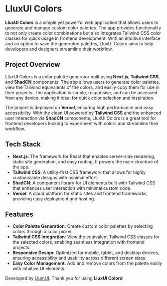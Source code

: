 # LluxUI Colors

**LluxUI Colors** is a simple yet powerful web application that allows users to generate and manage custom color palettes. The app provides functionality to not only create color combinations but also integrates Tailwind CSS color classes for quick usage in frontend development. With an intuitive interface and an option to save the generated palettes, LluxUI Colors aims to help developers and designers streamline their workflow.



## Project Overview

LluxUI Colors is a color palette generator built using **Next.js**, **Tailwind CSS**, and **ShadCN** components. The app allows users to generate color palettes, view the Tailwind equivalents of the colors, and easily copy them for use in their projects. The application is simple, responsive, and can be accessed from any device, making it ideal for quick color selection and inspiration.

The project is deployed on **Vercel**, ensuring high performance and easy accessibility. With the clean UI powered by **Tailwind CSS** and the enhanced user interaction via **ShadCN** components, LluxUI Colors is a great tool for frontend developers looking to experiment with colors and streamline their workflow.

## Tech Stack

- **Next.js**: The framework for React that enables server-side rendering, static site generation, and easy routing. It powers the main structure of the app.
- **Tailwind CSS**: A utility-first CSS framework that allows for highly customizable designs with minimal effort.
- **ShadCN**: A component library for UI elements built with Tailwind CSS that enhances user interaction with minimal custom code.
- **Vercel**: A cloud platform for static sites and frontend frameworks, providing easy deployment and hosting.

## Features

- **Color Palette Generation**: Create custom color palettes by selecting colors through a color picker.
- **Tailwind CSS Integration**: View the equivalent Tailwind CSS classes for the selected colors, enabling seamless integration with frontend projects.
- **Responsive Design**: Optimized for mobile, tablet, and desktop devices, ensuring accessibility and usability across different screen sizes.
- **Easy Color Management**: Add and remove colors from the palette easily with intuitive UI elements.

Developed by [LlumUI](https://medium.com/@llunaes).
Thank you for using **LluxUI Colors**!